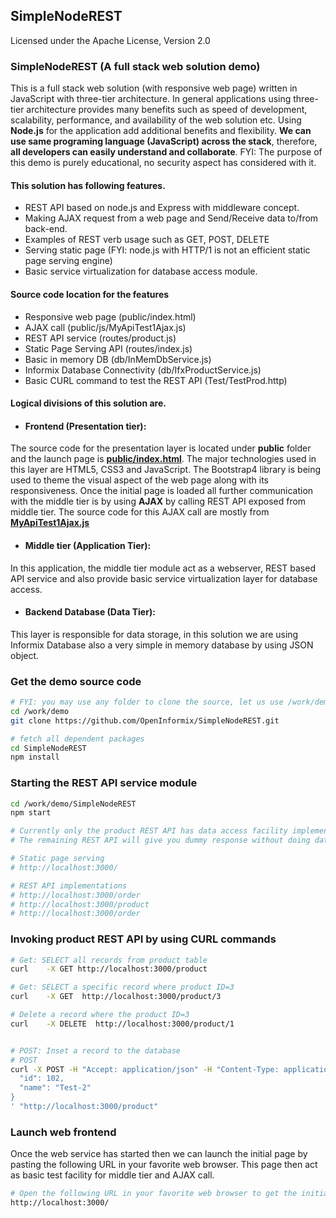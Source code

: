 ## SimpleNodeREST
Licensed under the Apache License, Version 2.0


### SimpleNodeREST (A full stack web solution demo)
This is a full stack web solution (with responsive web page) written in JavaScript with three-tier architecture. In general applications using three-tier architecture provides many benefits such as speed of development, scalability, performance, and availability of the web solution etc. Using **Node.js** for the application add additional benefits and flexibility.  **We can use same programing language (JavaScript) across the stack**, therefore, **all developers can easily understand and collaborate**. FYI: The purpose of this demo is purely educational, no security aspect has considered with it.  
  
#### This solution has following features.
- REST API based on node.js and Express with middleware concept.
- Making AJAX request from a web page and Send/Receive data to/from back-end.
- Examples of REST verb usage such as GET, POST, DELETE
- Serving static page (FYI: node.js with HTTP/1 is not an efficient static page serving engine)
- Basic service virtualization for database access module.


#### Source code location for the features
- Responsive web page (public/index.html)
- AJAX call (public/js/MyApiTest1Ajax.js)
- REST API service (routes/product.js)
- Static Page Serving API (routes/index.js)
- Basic in memory DB (db/InMemDbService.js)
- Informix Database Connectivity (db/IfxProductService.js)
- Basic CURL command to test the REST API (Test/TestProd.http)


#### Logical divisions of this solution are.
- #### Frontend (Presentation tier):  
The source code for the presentation layer is located under **public** folder and the launch page is **[public/index.html](public/index.html)**. The major technologies used in this layer are HTML5, CSS3 and JavaScript. The Bootstrap4 library is being used to theme the visual aspect of the web page along with its responsiveness. Once the initial page is loaded all further communication with the middle tier is by using **AJAX**  by calling REST API exposed from middle tier. The source code for this AJAX call are mostly from **[MyApiTest1Ajax.js](public/js/MyApiTest1Ajax.js)**

- #### Middle tier (Application Tier):
In this application, the middle tier module act as a webserver, REST based API service and also provide basic service virtualization layer for database access.

- #### Backend Database (Data Tier):
This layer is responsible for data storage, in this solution we are using Informix Database also a very simple in memory database by using JSON object.

### Get the demo source code
```bash
# FYI: you may use any folder to clone the source, let us use /work/demo
cd /work/demo
git clone https://github.com/OpenInformix/SimpleNodeREST.git

# fetch all dependent packages
cd SimpleNodeREST
npm install
```

### Starting the REST API service module
```bash
cd /work/demo/SimpleNodeREST
npm start

# Currently only the product REST API has data access facility implemented.
# The remaining REST API will give you dummy response without doing database access.

# Static page serving
# http://localhost:3000/

# REST API implementations
# http://localhost:3000/order
# http://localhost:3000/product
# http://localhost:3000/order
```



### Invoking product REST API by using CURL commands
```bash
# Get: SELECT all records from product table
curl    -X GET http://localhost:3000/product

# Get: SELECT a specific record where product ID=3
curl    -X GET  http://localhost:3000/product/3

# Delete a record where the product ID=3
curl    -X DELETE  http://localhost:3000/product/1


# POST: Inset a record to the database
# POST
curl -X POST -H "Accept: application/json" -H "Content-Type: application/json" -d '{
  "id": 102,
  "name": "Test-2"
}
' "http://localhost:3000/product"
```


### Launch web frontend
Once the web service has started then we can launch the initial page by pasting the following URL in your favorite web browser. This page then act as basic test facility for middle tier and AJAX call.
```bash
# Open the following URL in your favorite web browser to get the initial web page.
http://localhost:3000/
```


